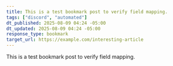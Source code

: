 ```yaml
---
title: This is a test bookmark post to verify field mapping.
tags: ["discord", "automated"]
dt_published: 2025-08-09 04:24 -05:00
dt_updated: 2025-08-09 04:24 -05:00
response_type: bookmark
target_url: https://example.com/interesting-article
---
```


This is a test bookmark post to verify field mapping.